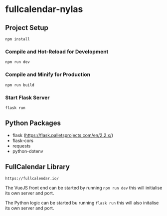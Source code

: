 # fullcalendar-nylas


## Project Setup

```shell script
npm install
```

### Compile and Hot-Reload for Development

```shell script
npm run dev
```

### Compile and Minify for Production

```shell script
npm run build
```

### Start Flask Server
```shell script
flask run
```

## Python Packages
- flask (https://flask.palletsprojects.com/en/2.2.x/)
- flask-cors
- requests
- python-dotenv


## FullCalendar Library
```
https://fullcalendar.io/
```

The VueJS front end can be started by running `npm run dev` this will initialise its own server and port.

The Python logic can be started bu running `flask run` this will also initalise its own server and port.

